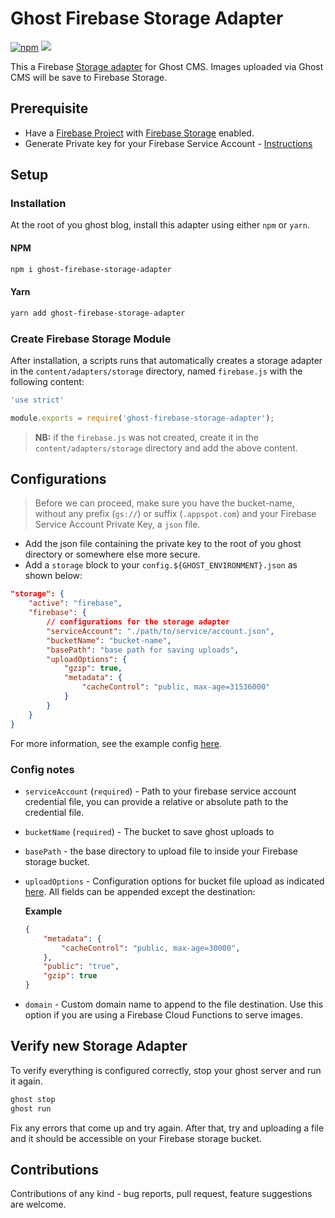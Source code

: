 # Ghost Firebase Storage Adapter

[![npm](https://img.shields.io/npm/v/ghost-firebase-storage-adapter)](https://www.npmjs.com/package/ghost-firebase-storage-adapter)
[![](https://img.shields.io/github/release/mainawycliffe/ghost-firebase-storage-adapter.svg)](https://github.com/mainawycliffe/ghost-firebase-storage-adapter/releases/latest)

This a Firebase [Storage adapter](https://ghost.org/docs/concepts/storage-adapters/) for Ghost CMS. Images uploaded via Ghost CMS
will be save to Firebase Storage.

## Prerequisite

- Have a [Firebase Project](https://firebase.google.com/docs) with [Firebase Storage](https://firebase.google.com/docs/storage) enabled.
- Generate Private key for your Firebase Service Account - [Instructions](https://firebase.google.com/docs/admin/setup#initialize-sdk)

## Setup

### Installation

At the root of you ghost blog, install this adapter using either `npm` or
`yarn`.

#### NPM

```sh
npm i ghost-firebase-storage-adapter
```

#### Yarn

```sh
yarn add ghost-firebase-storage-adapter
```

### Create Firebase Storage Module

After installation, a scripts runs that automatically creates a storage adapter
in the `content/adapters/storage` directory, named `firebase.js` with the
following content:

```javascript
'use strict'

module.exports = require('ghost-firebase-storage-adapter');
```

> **NB:** if the `firebase.js` was not created, create it in the `content/adapters/storage` directory and add the above content.

## Configurations

> Before we can proceed, make sure you have the bucket-name, without any prefix
> (`gs://`) or suffix (`.appspot.com`) and your Firebase Service Account Private
> Key, a `json` file.

- Add the json file containing the private key to the root of you ghost
  directory or somewhere else more secure.
- Add a `storage` block to your `config.${GHOST_ENVIRONMENT}.json` as shown below:

```json
"storage": {
    "active": "firebase",
    "firebase": {
        // configurations for the storage adapter
        "serviceAccount": "./path/to/service/account.json",
        "bucketName": "bucket-name",
        "basePath": "base path for saving uploads",
        "uploadOptions": {
            "gzip": true,
            "metadata": {
                "cacheControl": "public, max-age=31536000"
            }
        }
    }
}
```

For more information, see the example config [here](example/config.development.json).

### Config notes

- `serviceAccount` (`required`) - Path to your firebase service account
  credential file, you can provide a relative or absolute path to the credential file.
- `bucketName` (`required`) - The bucket to save ghost uploads to
- `basePath` - the base directory to upload file to inside your Firebase storage
  bucket.
- `uploadOptions` - Configuration options for bucket file upload as indicated
  [here](https://googleapis.dev/nodejs/storage/latest/global.html#UploadOptions).
  All fields can be appended except the destination:

  **Example**

  ```json
  {
      "metadata": {
          "cacheControl": "public, max-age=30000",
      },
      "public": "true",
      "gzip": true
  }
  ```

- `domain` - Custom domain name to append to the file destination. Use this
  option if you are using a Firebase Cloud Functions to serve images.

## Verify new Storage Adapter

To verify everything is configured correctly, stop your ghost server and run it
again.

```sh
ghost stop
ghost run
```

Fix any errors that come up and try again. After that, try and uploading a file
and it should be accessible on your Firebase storage bucket.

## Contributions

Contributions of any kind - bug reports, pull request, feature suggestions are
welcome.

